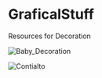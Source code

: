 # GraficalStuff
Resources for Decoration

![Baby_Decoration](https://github.com/ptorrezao/GraficalStuff/blob/master/Baby_Decoration/Applied/FullBedroom.jpg?raw=true)

![Contialto](https://github.com/ptorrezao/GraficalStuff/blob/master/Contialto/Images/Logo.png?raw=true) 

